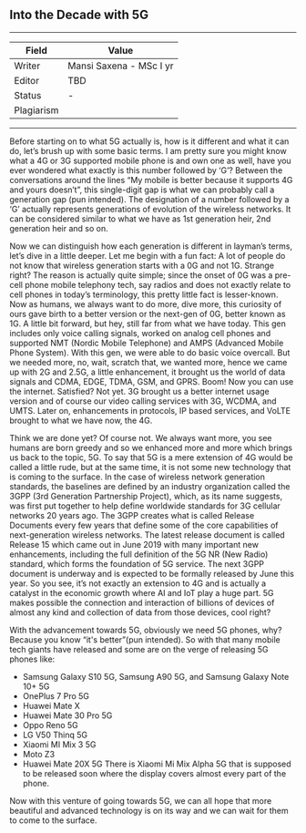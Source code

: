 ## Into the Decade with 5G

---
| Field | Value |
|----|----|
| Writer | Mansi Saxena - MSc I yr|
| Editor | TBD			   |
| Status | -                       |
| Plagiarism|| 

---

Before starting on to what 5G actually is, how is it different and what it can do, let’s brush up with some basic terms. I am pretty sure you might know what a 4G or 3G supported mobile phone is and own one as well, have you ever wondered what exactly is this number followed by ‘G’? Between the conversations around the lines “My mobile is better because it supports 4G and yours doesn’t”, this single-digit gap is what we can probably call a generation gap (pun intended). The designation of a number followed by a ‘G’ actually represents generations of evolution of the wireless networks. It can be considered similar to what we have as 1st generation heir, 2nd generation heir and so on.

Now we can distinguish how each generation is different in layman’s terms, let’s dive in a little deeper. Let me begin with a fun fact: A lot of people do not know that wireless generation starts with a 0G and not 1G. Strange right? The reason is actually quite simple; since the onset of 0G was a pre-cell phone mobile telephony tech, say radios and does not exactly relate to cell phones in today’s terminology, this pretty little fact is lesser-known. Now as humans, we always want to do more, dive more, this curiosity of ours gave birth to a better version or the next-gen of 0G, better known as 1G. A little bit forward, but hey, still far from what we have today. This gen includes only voice calling signals, worked on analog cell phones and supported NMT (Nordic Mobile Telephone) and AMPS (Advanced Mobile Phone System). With this gen, we were able to do basic voice overcall. But we needed more, no, wait, scratch that, we wanted more, hence we came up with 2G and 2.5G, a little enhancement, it brought us the world of data signals and CDMA, EDGE, TDMA, GSM, and GPRS. Boom! Now you can use the internet. Satisfied? Not yet. 3G brought us a better internet usage version and of course our video calling services with 3G, WCDMA, and UMTS. Later on, enhancements in protocols, IP based services, and VoLTE brought to what we have now, the 4G.

Think we are done yet? Of course not. We always want more, you see humans are born greedy and so we enhanced more and more which brings us back to the topic, 5G. To say that 5G is a mere extension of 4G would be called a little rude, but at the same time, it is not some new technology that is coming to the surface. In the case of wireless network generation standards, the baselines are defined by an industry organization called the 3GPP (3rd Generation Partnership Project), which, as its name suggests, was first put together to help define worldwide standards for 3G cellular networks 20 years ago. The 3GPP creates what is called Release Documents every few years that define some of the core capabilities of next-generation wireless networks. The latest release document is called Release 15 which came out in June 2019 with many important new enhancements, including the full definition of the 5G NR (New Radio) standard, which forms the foundation of 5G service. The next 3GPP document is underway and is expected to be formally released by June this year. So you see, it’s not exactly an extension to 4G and is actually a catalyst in the economic growth where AI and IoT play a huge part. 5G makes possible the connection and interaction of billions of devices of almost any kind and collection of data from those devices, cool right?

With the advancement towards 5G, obviously we need 5G phones, why? Because you know “it's better”(pun intended). So with that many mobile tech giants have released and some are on the verge of releasing 5G phones like:
- Samsung Galaxy S10 5G, Samsung A90 5G, and Samsung Galaxy Note 10+ 5G
- OnePlus 7 Pro 5G
- Huawei Mate X
- Huawei Mate 30 Pro 5G
- Oppo Reno 5G
- LG V50 Thinq 5G
- Xiaomi MI Mix 3 5G
- Moto Z3
- Huawei Mate 20X 5G
There is Xiaomi Mi Mix Alpha 5G that is supposed to be released soon where the display covers almost every part of the phone.

Now with this venture of going towards 5G, we can all hope that more beautiful and advanced technology is on its way and we can wait for them to come to the surface.


